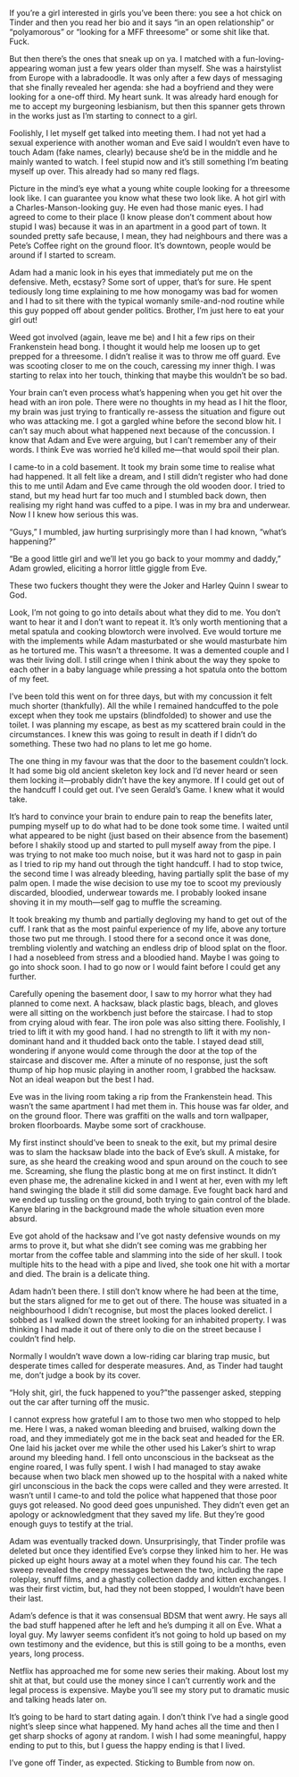 If you’re a girl interested in girls you’ve been there: you see a hot chick on Tinder and then you read her bio and it says “in an open relationship” or “polyamorous” or “looking for a MFF threesome” or some shit like that. Fuck.

But then there’s the ones that sneak up on ya. I matched with a fun-loving-appearing woman just a few years older than myself. She was a hairstylist from Europe with a labradoodle. It was only after a few days of messaging that she finally revealed her agenda: she had a boyfriend and they were looking for a one-off third. My heart sunk. It was already hard enough for me to accept my burgeoning lesbianism, but then this spanner gets thrown in the works just as I’m starting to connect to a girl.

Foolishly, I let myself get talked into meeting them. I had not yet had a sexual experience with another woman and Eve said I wouldn’t even have to touch Adam (fake names, clearly) because she’d be in the middle and he mainly wanted to watch. I feel stupid now and it’s still something I’m beating myself up over. This already had so many red flags.

Picture in the mind’s eye what a young white couple looking for a threesome look like. I can guarantee you know what these two look like. A hot girl with a Charles-Manson-looking guy. He even had those manic eyes. I had agreed to come to their place (I know please don’t comment about how stupid I was) because it was in an apartment in a good part of town. It sounded pretty safe because, I mean, they  had neighbours and there was a Pete’s Coffee right on the ground floor. It’s downtown, people would be around if I started to scream.

Adam had a manic look in his eyes that immediately put me on the defensive. Meth, ecstasy? Some sort of upper, that’s for sure. He spent tediously long time explaining to me how monogamy was bad for women and I had to sit there with the typical womanly smile-and-nod routine while this guy popped off about gender politics. Brother, I’m just here to eat your girl out!

Weed got involved (again, leave me be) and I hit a few rips on their Frankenstein head bong. I thought it would help me loosen up to get prepped for a threesome. I didn’t realise it was to throw me off guard. Eve was scooting closer to me on the couch, caressing my inner thigh. I was starting to relax into her touch, thinking that maybe this wouldn’t be so bad.

Your brain can’t even process what’s happening when you get hit over the head with an iron pole. There were no thoughts in my head as I hit the floor, my brain was just trying to frantically re-assess the situation and figure out who was attacking me. I got a gargled whine before the second blow hit. I can’t say much about what happened next because of the concussion. I know that Adam and Eve were arguing, but I can’t remember any of their words. I think Eve was worried he’d killed me—that would spoil their plan.

I came-to in a cold basement. It took my brain some time to realise what had happened. It all felt like a dream, and I still didn’t register who had done this to me until Adam and Eve came through the old wooden door. I tried to stand, but my head hurt far too much and I stumbled back down, then realising my right hand was cuffed to a pipe. I was in my bra and underwear. Now I I knew how serious this was. 

“Guys,” I mumbled, jaw hurting surprisingly more than I had known, “what’s happening?”

“Be a good little girl and we’ll let you go back to your mommy and daddy,” Adam growled, eliciting a horror little giggle from Eve.

These two fuckers thought they were the Joker and Harley Quinn I swear to God.

Look, I’m not going to go into details about what they did to me. You don’t want to hear it and I don’t want to repeat it. It’s only worth mentioning that a metal spatula and cooking blowtorch were involved. Eve would torture me with the implements while Adam masturbated or she would masturbate him as he tortured me. This wasn’t a threesome. It was a demented couple and I was their living doll. I still cringe when I think about the way they spoke to each other in a baby language while pressing a hot spatula onto the bottom of my feet.

I’ve been told this went on for three days,  but with my concussion it felt much shorter (thankfully). All the while I remained handcuffed to the pole except when they took me upstairs (blindfolded) to shower and use the toilet. I was planning my escape, as best as my scattered brain could in the circumstances. I knew this was going to result in death if I didn’t do something. These two had no plans to let me go home.

The one thing in my favour was that the door to the basement couldn’t lock. It had some big old ancient skeleton key lock and I’d never heard or seen them locking it—probably didn’t have the key anymore. If I could get out of the handcuff I could get out. I’ve seen Gerald’s Game. I knew what it would take. 

It’s hard to convince your brain to endure pain to reap the benefits later, pumping myself up to do what had to be done took some time. I waited until what appeared to be night (just based on their absence from the basement) before I shakily stood up and started to pull myself away from the pipe. I was trying to not make too much noise, but it was hard not to gasp in pain as I tried to rip my hand out through the tight handcuff. I had to stop twice, the second time I was already bleeding, having partially split the base of my palm open. I made the wise decision to use my toe to scoot my previously discarded, bloodied, underwear towards me. I probably looked insane shoving it in my mouth—self gag to muffle the screaming.

It took breaking my thumb and partially degloving my hand to get out of the cuff. I rank that as the most painful experience of my life, above any torture those two put me through. I stood there for a second once it was done, trembling violently and watching an endless drip of blood splat on the floor. I had a nosebleed from stress and a bloodied hand. Maybe I was going to go into shock soon. I had to go now or I would faint before I could get any further.

Carefully opening the basement door, I saw to my horror what they had planned to come next. A hacksaw, black plastic bags, bleach, and gloves were all sitting on the workbench just before the staircase. I had to stop from crying aloud with fear. The iron pole was also sitting there. Foolishly, I tried to lift it with my good hand. I had no strength to lift it with my non-dominant hand and it thudded back onto the table. I stayed dead still, wondering if anyone would come through the door at the top of the staircase and discover me. After a minute of no response, just the soft thump of hip hop music playing in another room, I grabbed the hacksaw. Not an ideal weapon but the best I had.

Eve was in the living room taking a rip from the Frankenstein head. This wasn’t the same apartment I had met them in. This house was far older, and on the ground floor. There was graffiti on the walls and torn wallpaper, broken floorboards. Maybe some sort of crackhouse.

My first instinct should’ve been to sneak to the exit, but my primal desire was to slam the hacksaw blade into the back of Eve’s skull. A mistake, for sure, as she heard the creaking wood and spun around on the couch to see me. Screaming, she flung the plastic bong at me on first instinct. It didn’t even phase me, the adrenaline kicked in and I went at her, even with my left hand swinging the blade it still did some damage. Eve fought back hard and we ended up tussling on the ground, both trying to gain control of the blade. Kanye blaring in the background made the whole situation even more absurd. 

Eve got ahold of the hacksaw and I’ve got nasty defensive wounds on my arms to prove it, but what she didn’t see coming was me grabbing her mortar from the coffee table and slamming into the side of her skull. I took multiple hits to the head with a pipe and lived, she took one hit with a mortar and died. The brain is a delicate thing.

Adam hadn’t been there. I still don’t know where he had been at the time, but the stars aligned for me to get out of there. The house was situated in a neighbourhood I didn’t recognise, but most the places looked derelict. I sobbed as I walked down the street looking for an inhabited property. I was thinking I had made it out of there only to die on the street because I couldn’t find help.

Normally I wouldn’t wave down a low-riding car blaring trap music, but desperate times called for desperate measures. And, as Tinder had taught me, don’t judge a book by its cover.

“Holy shit, girl, the fuck happened to you?”the passenger asked, stepping out the car after turning off the music.

I cannot express how grateful I am to those two men who stopped to help me. Here I was, a naked woman bleeding and bruised, walking down the road, and they immediately got me in the back seat and headed for the ER. One laid his jacket over me while the other used his Laker’s shirt to wrap around my bleeding hand. I fell onto unconscious in the backseat as the engine roared, I was fully spent. I wish I had managed to stay awake because when two black men showed up to the hospital with a naked white girl unconscious in the back the cops were called and they were arrested. It wasn’t until I came-to and told the police what happened that those poor guys got released. No good deed goes unpunished. They didn’t even get an apology or acknowledgment that they saved my life. But they’re good enough guys to testify at the trial.

Adam was eventually tracked down. Unsurprisingly, that Tinder profile was deleted but once they identified Eve’s corpse they linked him to her. He was picked up eight hours away at a motel when they found his car. The tech sweep revealed the creepy messages between the two, including the rape roleplay, snuff films, and a ghastly collection daddy and kitten exchanges. I was their first victim, but, had they not been stopped, I wouldn’t have been their last.

Adam’s defence is that it was consensual BDSM that went awry. He says all the bad stuff happened after he left and he’s dumping it all on Eve. What a loyal guy. My lawyer seems confident it’s not going to hold up based on my own testimony and the evidence, but this is still going to be a months, even years, long process.

Netflix has approached me for some new series their making. About lost my shit at that, but could use the money since I can’t currently work and the legal process is expensive. Maybe you’ll see my story put to dramatic music and talking heads later on.

It’s going to be hard to start dating again. I don’t think I’ve had a single good night’s sleep since what happened. My hand aches all the time and then I get sharp shocks of agony at random. I wish I had some meaningful, happy ending to put to this, but I guess the happy ending is that I lived.

I’ve gone off Tinder, as expected. Sticking to Bumble from now on.